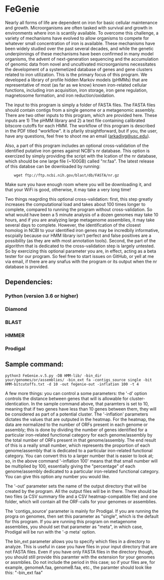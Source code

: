 # FeGenie

Nearly all forms of life are dependent on iron for basic cellular maintenance and growth. Microorganisms are often tasked with survival and growth in environments where iron is scantily available. To overcome this challenge, a variety of mechanisms have evolved to allow organisms to compete for whatever small concentration of iron is available. These mechanisms have been widely studied over the past several decades, and while the genetic underpinnings of these mechanisms have been confirmed in many model organisms, the advent of next-generation sequencing and the accumulation of genomic data from novel and uncultivated microorganisms necessitates the development of a systemetized database of genes and gene clusters related to iron utilization. This is the primary focus of this program. We developed a library of profile hidden Markov models (pHMMs) that are representative of most (as far as we know) known iron-related cellular functions, including iron acquisition, iron storage, iron gene regulation, magnetosome formation, and iron reduction/oxidation.

The input to this program is simply a folder of FASTA files. The FASTA files should contain contigs from a single genome or a metagenomic assembly. There are two other inputs to this program, which are provided here. These inputs are 1) The pHMM library and 2) a text file containing calibrated bitscore cutoffs for each HMM. The workflow of this program is described in the PDF titled "workflow". it is pfarily straightforward, but if you, the user, have any questions, feel free to shoot me an email (arkadiyg@usc.edu).

Also, a part of this program includes an optional cross-validation of the identified putative iron genes against NCBI's nr database. This option is exercized by simply providing the script with the lcation of the nr database, which should be one large file (~100GB) called "nr.faa". The latest release of this databse can be downloaded by running:

        wget ftp://ftp.ncbi.nih.gov/blast/db/FASTA/nr.gz

Make sure you have enough room where you will be downloading it, and that your WiFi is good, otherwise, it may take a very long time!

Two things reagrding this optional cross-validation: first, this step greatly increases the computational load and takes about 100 times longer to complete, compared to running the program without cross-validation. So what would have been a 5 minute analysis of a dozen genomes may take 10 hours, and if you are analyzing large metagenome assemblies, it may take several days to complete. However, the identification of the closest homolog in NCBI to your identified iron genes may be incredbily informative, escpially because our HMM library isn't perfect and false positives are a possibility (as they are with most annotation tools). Second, the part of the algorithm that is dedicated to the cross-validation step is largely untested. So by exercizing this optional parameter you are, in effect, acting as a beta tester for our program. So feel free to start issues on GitHub, or yell at me via email, if there are any snafus with the program or its output when the nr database is provided.  

## Dependencies:

### Python (version 3.6 or higher)
### Diamond
### BLAST
### HMMER
### Prodigal

## Sample command:

    python3 FeGenie.v.5.py -DB HMM-lib/ -bin_dir your/genomes/or/assemblies/ -bin_ext fa -contigs_source single -bit HMM-bitcutoffs.txt -d 10 -out fegenie-out -inflation 100 -t 4

A few more things: you can control a some parameters: the '-d' option controls the distance between genes that will is allowable for cluster-identication. In the sample command above, that paramters is set to 10, meaning that if two genes have less than 10 genes between them, they will be considered as part of a potential cluster. The '-inflation' parameters dictates the values that are outputed in the heatmap. For the heatmap, the data are normalized to the number of ORFs present in each genome or assembly; this is done by dividing the number of genes identified for a particular iron-related functional category for each genome/assembly by the total number of ORFs present in that genome/assembly. The end result of this is a really small number, which represents the proportion of each genome/assembly that is dedicated to a particular iron-related functional category. You can convert this to a larger number that is easier to look at; so, in the above command '-inflation 100' means that that small number will be multiplied by 100, essentially giving the "percentage" of each genome/assembly dedicated to a particular iron-related functional category. You can give this option any number you would like.

The '-out' parameter sets the name of the output directory that will be created by the program. All the output files will be in there. There should be two files (a CSV summary file and a CSV heatmap-compatible file) and one folder, which will contain all the ORF-calls for your genomes or assemblies.

The 'contigs_source' parameter is mainly for Prodigal. If you are running the progra on genomes, then set this parameter as "single", which is the default for this program. If you are running this program on metagenome assemblies, you should set that parameter as "meta", in which case, Prodigal will be run with the '-p meta' option.

The bin_ext parameter allows you to specify which files in a directory to analyze. This is useful in case you have files in your input directory that are not FASTA files. Even if you have only FASTA files in the directory though, you should still provide this paramter with the extension for your genomes or assmblies. Do not include the period in this case; so if your files are, for example, genomeA.faa, genomeB.faa, etc., the paramter should look like this: "-bin_ext faa"
